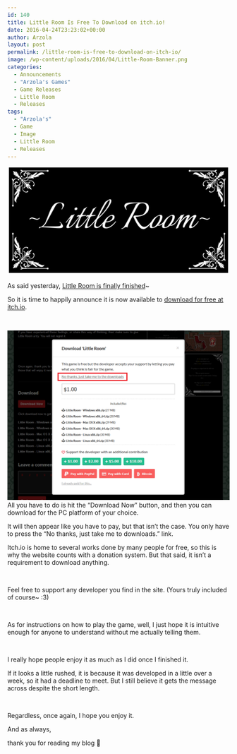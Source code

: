 ```yaml
---
id: 140
title: Little Room Is Free To Download on itch.io!
date: 2016-04-24T23:23:02+00:00
author: Arzola
layout: post
permalink: /little-room-is-free-to-download-on-itch-io/
image: /wp-content/uploads/2016/04/Little-Room-Banner.png
categories:
  - Announcements
  - "Arzola's Games"
  - Game Releases
  - Little Room
  - Releases
tags:
  - "Arzola's"
  - Game
  - Image
  - Little Room
  - Releases
---
```

<a href="/images/posts/2016/04/Little-Room-Banner.png" target="_blank" rel="noopener"><img class="aligncenter wp-image-141 size-large" src="/images/posts/2016/04/Little-Room-Banner.png" alt="Little Room Banner"   /></a>

As said yesterday, <a href="/little-room-is-finished/" target="_blank" rel="noopener">Little Room is finally finished</a>~

So it is time to happily announce it is now available to <a href="https://arzola.itch.io/little-room" target="_blank" rel="noopener">download for free at itch.io</a>.

&nbsp;

<a href="/images/posts/2016/04/Little-Room-Instructions.png" target="_blank" rel="noopener"><img class="wp-image-142 size-medium alignleft" src="/images/posts/2016/04/Little-Room-Instructions.png" alt="Little Room Instructions"   /></a>All you have to do is hit the &#8220;Download Now&#8221; button, and then you can download for the PC platform of your choice.

It will then appear like you have to pay, but that isn&#8217;t the case. You only have to press the &#8220;No thanks, just take me to downloads.&#8221; link.

Itch.io is home to several works done by many people for free, so this is why the website counts with a donation system. But that said, it isn&#8217;t a requirement to download anything.

&nbsp;

Feel free to support any developer you find in the site. (Yours truly included of course~ :3)

&nbsp;

As for instructions on how to play the game, well, I just hope it is intuitive enough for anyone to understand without me actually telling them.

&nbsp;

I really hope people enjoy it as much as I did once I finished it.

If it looks a little rushed, it is because it was developed in a little over a week, so it had a deadline to meet. But I still believe it gets the message across despite the short length.

&nbsp;

Regardless, once again, I hope you enjoy it.

And as always,

thank you for reading my blog 🙂

<!-- AddThis Advanced Settings generic via filter on the_content -->

<!-- AddThis Share Buttons generic via filter on the_content -->